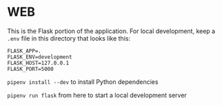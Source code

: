 # WEB

This is the Flask portion of the application. For local development, keep a `.env` file in this directory that looks like this:
```
FLASK_APP=.
FLASK_ENV=development
FLASK_HOST=127.0.0.1
FLASK_PORT=5000
```
`pipenv install --dev` to install Python dependencies

`pipenv run flask` from here to start a local development server
